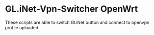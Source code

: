 # GL.iNet-Vpn-Switcher OpenWrt

These scripts are able to switch Gl.iNet button and connect to openvpn profile uploaded.